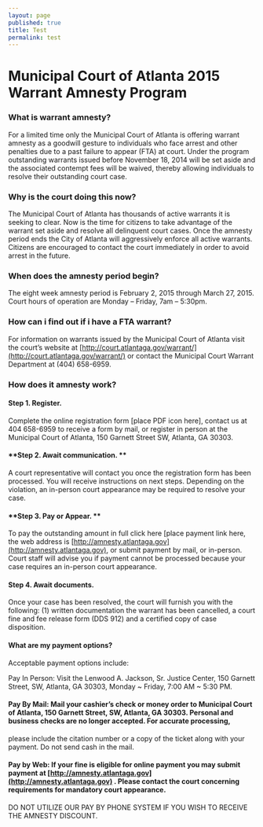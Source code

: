 ```yaml
---
layout: page
published: true
title: Test
permalink: test
---
```


# Municipal Court of Atlanta 2015 Warrant Amnesty Program

### **What is warrant amnesty?**
For a limited time only the Municipal Court of Atlanta is offering warrant amnesty as a goodwill gesture to individuals who face arrest and other penalties due to a past failure to appear (FTA) at court.  Under the program outstanding warrants issued before November 18, 2014 will be set aside and the associated contempt fees will be waived, thereby allowing  individuals to resolve their outstanding court case.   

### **Why is the court doing this now?**
The Municipal Court of Atlanta has thousands of active warrants it is seeking to clear. Now is the time for citizens to take advantage of the warrant set aside and resolve all delinquent court cases. Once the amnesty period ends the City of Atlanta will aggressively enforce all active warrants.  Citizens are encouraged to contact the court immediately in order to avoid arrest in the future. 

### **When does the amnesty period begin?**
The eight week amnesty period is February 2, 2015 through March 27, 2015.  Court hours of operation are Monday – Friday, 7am – 5:30pm.  

### **How can i find out if i have a FTA warrant?**
For information on warrants issued by the Municipal Court of Atlanta visit the court’s website at [http://court.atlantaga.gov/warrant/](http://court.atlantaga.gov/warrant/) or contact the Municipal Court Warrant Department at (404) 658-6959. 

### **How does it amnesty work?**
#### **Step 1. Register.**  
Complete the online registration form [place PDF icon here], contact us at 404 658-6959 to receive a form by mail, or register in person at the Municipal Court of Atlanta, 150 Garnett Street SW, Atlanta, GA 30303. 

#### **Step 2. Await communication. **
A court representative will contact you once the registration form has been processed.  You will receive instructions on next steps. Depending on the violation, an in-person court appearance may be required to resolve your case.  

#### **Step 3. Pay or Appear. **
To pay the outstanding amount in full click here [place payment link here, the web address is [http://amnesty.atlantaga.gov](http://amnesty.atlantaga.gov), or submit payment by mail, or in-person. Court staff will advise you if payment cannot be processed because your case requires an in-person court appearance. 

#### **Step 4. Await documents.** 
Once your case has been resolved, the court will furnish you with the following: (1) written documentation the warrant has been cancelled, a court fine and fee release form (DDS 912) and a certified copy of case disposition.  

#### What are my payment options?
Acceptable payment options include:

Pay In Person: Visit the Lenwood A. Jackson, Sr. Justice Center, 150 Garnett Street, SW, Atlanta, GA 30303, Monday ~ Friday, 7:00 AM ~ 5:30 PM.  

#### **Pay By Mail:**    Mail your cashier’s check or money order to Municipal Court of Atlanta, 150 Garnett Street, SW, Atlanta, GA 30303.  Personal and business checks are no longer accepted.  For accurate processing, 
please include the citation number or a copy of the ticket along with your payment. Do not send cash in the mail.  

#### **Pay by Web:**    If your fine is eligible for online payment you may submit payment at [http://amnesty.atlantaga.gov](http://amnesty.atlantaga.gov) .  Please contact the court concerning requirements for mandatory court appearance.
DO NOT UTILIZE OUR PAY BY PHONE SYSTEM IF YOU WISH TO RECEIVE THE AMNESTY DISCOUNT.
